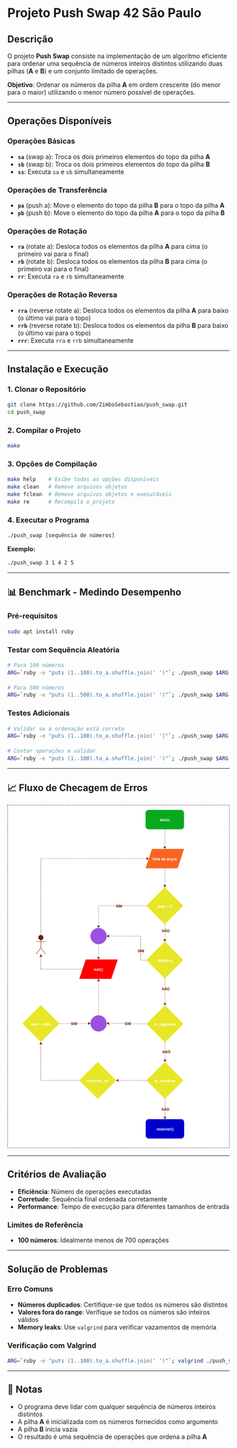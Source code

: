 # Projeto **Push Swap** 42 São Paulo

## Descrição

O projeto **Push Swap** consiste na implementação de um algoritmo eficiente para ordenar uma sequência de números inteiros distintos utilizando duas pilhas (**A** e **B**) e um conjunto limitado de operações.

**Objetivo**: Ordenar os números da pilha **A** em ordem crescente (do menor para o maior) utilizando o menor número possível de operações.

---

## Operações Disponíveis

### Operações Básicas
- **`sa`** (swap a): Troca os dois primeiros elementos do topo da pilha **A**
- **`sb`** (swap b): Troca os dois primeiros elementos do topo da pilha **B**
- **`ss`**: Executa `sa` e `sb` simultaneamente

### Operações de Transferência
- **`pa`** (push a): Move o elemento do topo da pilha **B** para o topo da pilha **A**
- **`pb`** (push b): Move o elemento do topo da pilha **A** para o topo da pilha **B**

### Operações de Rotação
- **`ra`** (rotate a): Desloca todos os elementos da pilha **A** para cima (o primeiro vai para o final)
- **`rb`** (rotate b): Desloca todos os elementos da pilha **B** para cima (o primeiro vai para o final)
- **`rr`**: Executa `ra` e `rb` simultaneamente

### Operações de Rotação Reversa
- **`rra`** (reverse rotate a): Desloca todos os elementos da pilha **A** para baixo (o último vai para o topo)
- **`rrb`** (reverse rotate b): Desloca todos os elementos da pilha **B** para baixo (o último vai para o topo)
- **`rrr`**: Executa `rra` e `rrb` simultaneamente

---

## Instalação e Execução

### 1. Clonar o Repositório
```bash
git clone https://github.com/ZimboSebastiao/push_swap.git
cd push_swap
```

### 2. Compilar o Projeto
```bash
make
```

### 3. Opções de Compilação
```bash
make help    # Exibe todas as opções disponíveis
make clean   # Remove arquivos objetos
make fclean  # Remove arquivos objetos e executáveis
make re      # Recompila o projeto
```

### 4. Executar o Programa
```bash
./push_swap [sequência de números]
```

**Exemplo:**
```bash
./push_swap 3 1 4 2 5
```

---

## 📊 Benchmark - Medindo Desempenho

### Pré-requisitos
```bash
sudo apt install ruby
```

### Testar com Sequência Aleatória
```bash
# Para 100 números
ARG=`ruby -e "puts (1..100).to_a.shuffle.join(' ')"`; ./push_swap $ARG | wc -l

# Para 500 números  
ARG=`ruby -e "puts (1..500).to_a.shuffle.join(' ')"`; ./push_swap $ARG | wc -l
```

### Testes Adicionais
```bash
# Validar se a ordenação está correta
ARG=`ruby -e "puts (1..100).to_a.shuffle.join(' ')"`; ./push_swap $ARG | ./checker $ARG

# Contar operações e validar
ARG=`ruby -e "puts (1..100).to_a.shuffle.join(' ')"`; ./push_swap $ARG | wc -l && ./push_swap $ARG | ./checker $ARG
```

---

## 📈 Fluxo de Checagem de Erros

![Diagrama do Fluxo](/imgs/flow3.svg)

---

## Critérios de Avaliação

- **Eficiência**: Número de operações executadas
- **Corretude**: Sequência final ordenada corretamente
- **Performance**: Tempo de execução para diferentes tamanhos de entrada

### Limites de Referência
- **100 números**: Idealmente menos de 700 operações

---

## Solução de Problemas

### Erro Comuns
- **Números duplicados**: Certifique-se que todos os números são distintos
- **Valores fora do range**: Verifique se todos os números são inteiros válidos
- **Memory leaks**: Use `valgrind` para verificar vazamentos de memória

### Verificação com Valgrind
```bash
ARG=`ruby -e "puts (1..100).to_a.shuffle.join(' ')"`; valgrind ./push_swap $ARG
```

---

## 📝 Notas

- O programa deve lidar com qualquer sequência de números inteiros distintos
- A pilha **A** é inicializada com os números fornecidos como argumento
- A pilha **B** inicia vazia
- O resultado é uma sequência de operações que ordena a pilha **A**
